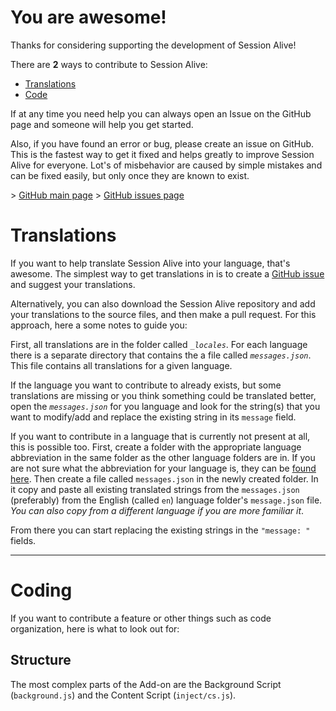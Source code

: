 # You are awesome!

Thanks for considering supporting the development of Session Alive!

There are **2** ways to contribute to Session Alive:

- [Translations](#translations)
- [Code](#coding)

If at any time you need help you can always open an Issue on the GitHub page and someone will help you get started.

Also, if you have found an error or bug, please create an issue on GitHub. This is the fastest way to get it fixed and helps greatly to improve Session Alive for everyone. Lot's of misbehavior are caused by simple mistakes and can be fixed easily, but only once they are known to exist.

\> [GitHub main page](https://github.com/arunelias/table-download)
\> [GitHub issues page](https://github.com/arunelias/table-download/issues)

# Translations

If you want to help translate Session Alive into your language, that's awesome. The simplest way to get translations in is to create a [GitHub issue](https://github.com/arunelias/table-download/issues) and suggest your translations.

Alternatively, you can also download the Session Alive repository and add your translations to the source files, and then make a pull request. For this approach, here a some notes to guide you:

First, all translations are in the folder called _`_locales`_. For each language there is a separate directory that contains the a file called _`messages.json`_. This file contains all translations for a given language.

If the language you want to contribute to already exists, but some translations are missing or you think something could be translated better, open the _`messages.json`_ for you language and look for the string(s) that you want to modify/add and replace the existing string in its `message` field.

If you want to contribute in a language that is currently not present at all, this is possible too. First, create a folder with the appropriate language abbreviation in the same folder as the other language folders are in. If you are not sure what the abbreviation for your language is, they can be [found here](http://www.abbreviations.com/acronyms/LANGUAGES2L). Then create a file called `messages.json` in the newly created folder. In it copy and paste all existing translated strings from the `messages.json` (preferably) from the English (called `en`) language folder's `message.json` file. *You can also copy from a different language if you are more familiar it*.

From there you can start replacing the existing strings in the `"message: "` fields.

---

# Coding

If you want to contribute a feature or other things such as code organization, here is what to look out for:

## Structure

The most complex parts of the Add-on are the Background Script (`background.js`) and the Content Script (`inject/cs.js`).